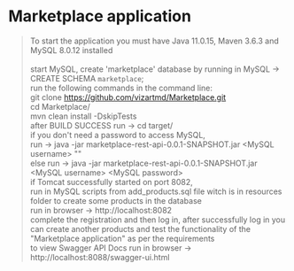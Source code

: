 # Marketplace application
> To start the application you must have Java 11.0.15, Maven 3.6.3 and MySQL 8.0.12 installed<br /><br />
> start MySQL, create 'marketplace' database by running in MySQL -> CREATE SCHEMA `marketplace`;<br />
> run the following commands in the command line:<br />
> git clone https://github.com/vizartmd/Marketplace.git<br />
> cd Marketplace/<br />
> mvn clean install -DskipTests<br />
> after BUILD SUCCESS run -> cd target/<br />
> if you don't need a password to access MySQL,<br />
> run -> java -jar marketplace-rest-api-0.0.1-SNAPSHOT.jar \<MySQL username\> ""<br />
> else run -> java -jar marketplace-rest-api-0.0.1-SNAPSHOT.jar \<MySQL username\> \<MySQL password\><br />
> if Tomcat successfully started on port 8082,<br />
> run in MySQL scripts from add_products.sql file witch is in resources folder to create some products in the database<br />
> run in browser -> http://localhost:8082<br />
> complete the registration and then log in, after successfully log in you can create another products and test the functionality of the "Marketplace application" as per the requirements<br />
> to view Swagger API Docs run in browser -> http://localhost:8088/swagger-ui.html





